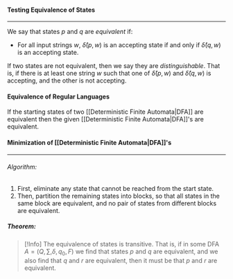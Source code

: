 #### Testing Equivalence of States
---
We say that states $p$ and $q$ are $equivalent$ if:

- For all input strings $w$, $\hat\delta(p,w)$ is an accepting state if and only if $\hat\delta(q,w)$ is an accepting state.

If  two states are not equivalent, then we say they are $distinguishable$. That is, if there is at least one string $w$ such that one of $\hat\delta(p,w)$ and $\hat\delta(q,w)$ is accepting, and the other is not accepting.

#### Equivalence of Regular Languages
If the starting states of two [[Deterministic Finite Automata|DFA]] are equivalent then the given [[Deterministic Finite Automata|DFA]]'s are equivalent.

#### Minimization of [[Deterministic Finite Automata|DFA]]'s
---

###### Algorithm:
1. First, eliminate any state that cannot be reached from the start state.
2. Then, partition the remaining states into blocks, so that all states in the same block are equivalent, and no pair of states from different blocks are equivalent.


##### Theorem: 
> [!Info]
> The equivalence of states is transitive. That is, if in some DFA $A = (Q, \sum, \delta, q_0, F)$ we find that states $p$ and $q$ are equivalent, and we also find that $q$ and $r$ are equivalent, then it must be that $p$ and $r$ are equivalent.

